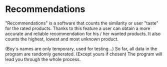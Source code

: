 # Recommendations
"Recommendations" is a software that counts the similarity or user "taste" for the rated products. Thanks to this feature a user can obtain a more accurate and reliable recommendation for his / her wanted products. It also counts the highest, lowest and most unknown product. 

(Boy´s names are only temporary, used for testing...)
So far, all data in the program are randomly generated. (Except yours if chosen)
The program will lead you through the whole process.
